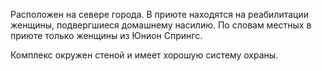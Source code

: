 Расположен на севере города. В приюте находятся на реабилитации женщины, подвергшиеся домашнему насилию. По словам местных в приюте только женщины из Юнион Спрингс.

Комплекс окружен стеной и имеет хорошую систему охраны.